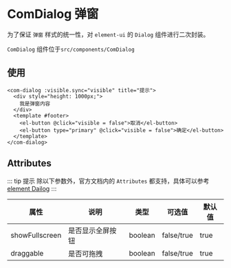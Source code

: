 # ComDialog 弹窗

为了保证 `弹窗` 样式的统一性，对 `element-ui` 的 `Dialog` 组件进行二次封装。

`ComDialog` 组件位于`src/components/ComDialog`

## 使用

``` vue
<com-dialog :visible.sync="visible" title="提示">
  <div style="height: 1000px;">
    我是弹窗内容
  </div>
  <template #footer>
    <el-button @click="visible = false">取消</el-button>
    <el-button type="primary" @click="visible = false">确定</el-button>
  </template>
</com-dialog>
```

## Attributes

::: tip 提示
除以下参数外，官方文档内的 `Attributes` 都支持，具体可以参考 [element Dailog](https://element.eleme.cn/#/zh-CN/component/dialog)
:::

| 属性 | 说明 | 类型 | 可选值 | 默认值 |
|---------- |-------- |---------- |---------- |---------- |
| showFullscreen | 是否显示全屏按钮 | boolean | false/true | true |
| draggable | 是否可拖拽 | boolean | false/true | true |